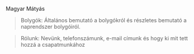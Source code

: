 Magyar Mátyás
>Bolygók:
Általános bemutató a bolygókról és részletes bemutató a naprendszer bolygóiról. 

>Rólunk:
Nevünk, telefonszámunk, e-mail címunk és hogy ki mit tett hozzá a csapatmunkához

